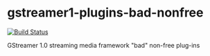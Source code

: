 # gstreamer1-plugins-bad-nonfree

[![Build Status](https://travis-ci.org/UnitedRPMs/gstreamer1-plugins-bad-nonfree.svg?branch=master)](https://travis-ci.org/UnitedRPMs/gstreamer1-plugins-bad-nonfree)

GStreamer 1.0 streaming media framework "bad" non-free plug-ins
